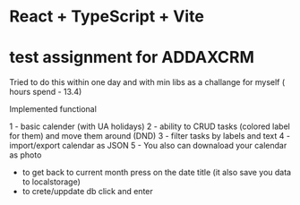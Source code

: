 # React + TypeScript + Vite

# test assignment for ADDAXCRM

Tried to do this within one day and with min libs as a challange for myself ( hours spend - 13.4)

Implemented functional

1 - basic calender (with UA holidays)
2 - ability to CRUD tasks (colored label for them) and move them around (DND)
3 - filter tasks by labels and text
4 - import/export calendar as JSON
5 - You also can downaload your calendar as photo

- to get back to current month press on the date title (it also save you data to localstorage)
- to crete/uppdate db click and enter